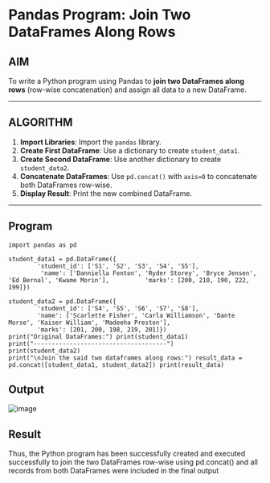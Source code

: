 #  Pandas Program: Join Two DataFrames Along Rows

##  AIM

To write a Python program using Pandas to **join two DataFrames along rows** (row-wise concatenation) and assign all data to a new DataFrame.

---

##  ALGORITHM

1. **Import Libraries**: Import the `pandas` library.
2. **Create First DataFrame**: Use a dictionary to create `student_data1`.
3. **Create Second DataFrame**: Use another dictionary to create `student_data2`.
4. **Concatenate DataFrames**: Use `pd.concat()` with `axis=0` to concatenate both DataFrames row-wise.
5. **Display Result**: Print the new combined DataFrame.

---

##  Program
~~~
import pandas as pd 
 
student_data1 = pd.DataFrame({ 
        'student_id': ['S1', 'S2', 'S3', 'S4', 'S5'], 
         'name': ['Danniella Fenton', 'Ryder Storey', 'Bryce Jensen', 'Ed Bernal', 'Kwame Morin'],          'marks': [200, 210, 190, 222, 199]}) 
 
student_data2 = pd.DataFrame({ 
        'student_id': ['S4', 'S5', 'S6', 'S7', 'S8'], 
        'name': ['Scarlette Fisher', 'Carla Williamson', 'Dante Morse', 'Kaiser William', 'Madeeha Preston'],  
        'marks': [201, 200, 198, 219, 201]}) 
print("Original DataFrames:") print(student_data1) 
print("-------------------------------------") 
print(student_data2) 
print("\nJoin the said two dataframes along rows:") result_data = pd.concat([student_data1, student_data2]) print(result_data) 
~~~

## Output
![image](https://github.com/user-attachments/assets/624b2597-1ddf-46cd-a9e5-8cdf97bf6d8c)

## Result
Thus, the Python program has been successfully created and executed successfully to join the two DataFrames row-wise using pd.concat() and all records from both DataFrames were included in the final output 
